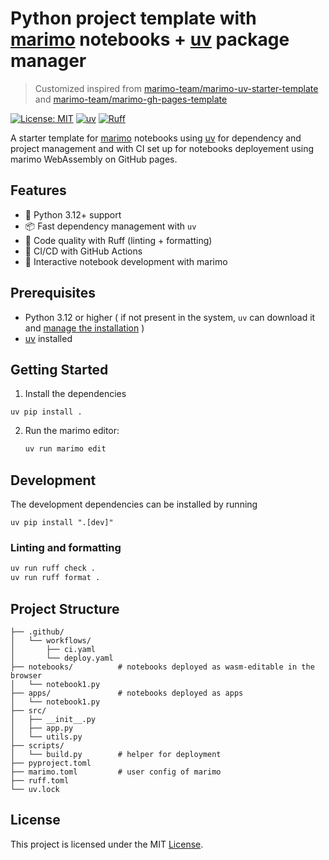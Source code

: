# Python project template with [marimo](https://marimo.io) notebooks + [uv](https://github.com/astral-sh/uv) package manager

> Customized inspired from [marimo-team/marimo-uv-starter-template](https://github.com/marimo-team/marimo-uv-starter-template) and [marimo-team/marimo-gh-pages-template](https://github.com/marimo-team/marimo-gh-pages-template)

[![License: MIT](https://img.shields.io/badge/License-MIT-yellow.svg)](https://opensource.org/licenses/MIT)
[![uv](https://img.shields.io/endpoint?url=https://raw.githubusercontent.com/astral-sh/uv/main/assets/badge/v0.json)](https://github.com/astral-sh/uv)
[![Ruff](https://img.shields.io/endpoint?url=https://raw.githubusercontent.com/astral-sh/ruff/main/assets/badge/v2.json)](https://github.com/astral-sh/ruff)

A starter template for [marimo](https://marimo.io) notebooks using [uv](https://github.com/astral-sh/uv) for dependency and project management and with CI set up for notebooks deployement using marimo WebAssembly on GitHub pages. 

## Features

- 🚀 Python 3.12+ support
- 📦 Fast dependency management with `uv`
- 🎯 Code quality with Ruff (linting + formatting)
- 👷 CI/CD with GitHub Actions
- 📓 Interactive notebook development with marimo

## Prerequisites

- Python 3.12 or higher ( if not present in the system, `uv` can download it and [manage the installation](https://docs.astral.sh/uv/concepts/python-versions/#installing-a-python-version) )
- [uv](https://github.com/astral-sh/uv) installed

## Getting Started


1. Install the dependencies
```shell
uv pip install .
```
2. Run the marimo editor:

   ```bash
   uv run marimo edit
   ```

## Development

The development dependencies can be installed by running
```shell
uv pip install ".[dev]"
```

### Linting and formatting

```bash
uv run ruff check .
uv run ruff format .
```

## Project Structure

```
├── .github/
│   └── workflows/
│       ├── ci.yaml
│       └── deploy.yaml
├── notebooks/          # notebooks deployed as wasm-editable in the browser
│   └── notebook1.py
├── apps/               # notebooks deployed as apps
│   └── notebook1.py
├── src/
│   ├── __init__.py
│   ├── app.py
│   └── utils.py
├── scripts/
│   └── build.py        # helper for deployment
├── pyproject.toml
├── marimo.toml         # user config of marimo
├── ruff.toml
└── uv.lock
```

## License

This project is licensed under the MIT [License](./LICENSE).
